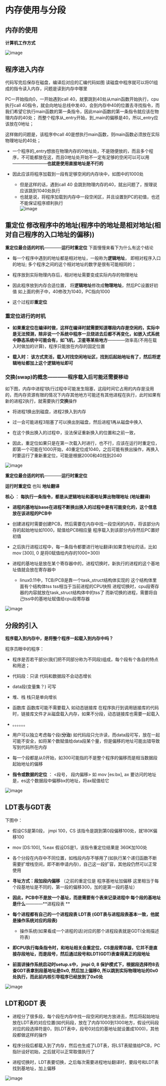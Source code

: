 

# 内存使用与分段  

## 内存的使用 

**计算机工作方式**  

![image](https://user-images.githubusercontent.com/58176267/161415490-c246a831-051b-48b7-ba78-06969aef070b.png)


## 程序进入内存  

代码写完后保存在磁盘，编译后对应的汇编代码如图  读磁盘中程序就可以将01组成的指令读入内存，问题是读到内存中哪里  

PC一开始指向0，一开始遇到call 40，就要跳到40处从main函数开始执行，cpu执行call 40指令，就会向地址总线中发40，会到内存中40的位置去寻找指令，而我们希望它执行main函数的第一条指令，因此main函数的第一条指令就应该在物理内存的40处； 而整个程序从_entry开始，到_main的偏移是40，所以_entry应该放在0地址；   

这样做的问题是，该程序中call 40是想执行main函数，则main函数必须放在实际物理地址的40处； 

* 一个程序的_entry想放在物理内存的0地址处，不是随便放的，而且多个程序，不可能都放在这，而且0地址处开始不一定有足够的空闲可以可以用————————**也就是使用直接地址是不行的**  

* 因此应该将程序加载到一段有足够空闲的内存块中，如图中的1000处  
    * 但是这样的话，遇到call 40 会跳到物理内存的40，就出问题了，按理说应该跳到1040处执行    
    * 也就是说，将程序加载到内存中一段空闲区，并且设置到PC的初值，也还不能保证程序顺利执行  
![image](https://user-images.githubusercontent.com/58176267/161416064-5a2ab1a3-13b9-403d-bf98-b90425e25371.png)


## 重定位  修改程序中的地址(程序中的地址是相对地址(相对自己程序的入口地址的偏移))  

**重定位最合适的时机**————**运行时重定位**  下面慢慢来看下为什么有这个结论  


* 每一个程序中遇到的地址都是相对地址，一般称为**逻辑地址**，   即相对程序入口的地址;  多个程序之间的这个相对地址的数字是很有可能相同的； 
* 程序放到实际物理内存后，相对地址需要变成实际内存的物理地址
* 因此程序放到内存合适位置， 将**逻辑地址**修改成**物理地址**，然后PC设置好初值  如上面的例子中，40修改为1040，PC指向1000

* 这个过程即**重定位**  

### 重定位进行的时机

* **如果重定位在编译时做，这样在编译时就需要知道哪段内存是空闲的，实际中是无法预测，除非说一个系统中程序一旦烧进去后都不再变化，如嵌入式系统中静态系统中可能会有，如飞机，卫星等某些地方**————效率高(不用在载入时做加的计算)，程序只能放在内存的固定位置    

* **载入时： 该方式灵活，载入时找空闲地址区，找到后起始地址有了，然后将逻辑地址都加上这个逻辑地址即可** 

### 交换(swap)的概念————程序载入后可能还需要移动  

如下图，内存中进程1执行过程中可能发生阻塞，这段时间它占用的内存是没用的，而内存资源有限的情况下内存其他地方可能还有其他进程在执行，此时如果有新的进程2执行，就需要执行**交换**操作  

* 将进程1换出到磁盘，进程2换入到内存
* 过一会可能进程3阻塞了可以换出到磁盘，然后进程1再从磁盘中换入
* 在这个换出换入的过程中，没法保证重新换入的位置和之前一致，

* 因此，重定位如果只是在第一次载入时进行，也不行，应该在运行时重定位，即第一个可能在1000开始，40重定位成1040，之后可能有换出操作，再换入时要运行了重新重定位，可能是根据2000和40找到2040  

![image](https://user-images.githubusercontent.com/58176267/161416596-8369b6f8-9724-4a22-820f-ebc828d2c75a.png)


**重定位最合适的时机**————**运行时重定位**  

**运行时重定位** 也叫 **地址翻译**

**核心** ： **每执行一条指令，都是从逻辑地址和基地址算出物理地址  (地址翻译)** 

* **进程的基地址base在进程不断换出换入的过程中是有可能变化的，这个信息放在该进程的PCB中**

* 创建进程时需要创建PCB，然后需要在内存中找一段空闲的内存，将该部分内存的起始地址如1000，赋值给PCB相应量  程序载入到该部分内存然后PC置好初值
* 之后执行进程过程中，每一条指令都要进行地址翻译(如果含地址的话，比如mov [300], 0  是将0赋值给内存的1000+300)  
* 进程的基地址是放在某个寄存器中的，进程切换时，新执行的进程的这个基地址值就会放在寄存器中

   * linux0.11中，TCB/PCB是靠一个task_struct结构体实现的  这个结构体里面有个结构体tss   tss相当于当前进程的CPU快照  进程切换时，cpu段寄存器的内容就放在task_struct结构体中的tss了 而新切换的进程，需要将自己tss中的基地址赋值给cpu段寄存器  

![image](https://user-images.githubusercontent.com/58176267/161416973-75be28c8-6071-47b6-9610-8c78656e3bb5.png)


## 分段的引入  

**程序载入到内存中，是将整个程序一起载入到内存中吗？**  

程序员眼中的程序：  

* 程序是否若干部分(我们把不同部分称为不同段)组成，每个段有个各自的特点和用途；  
* 代码段：只读  代码和数据段不会动态增长
* data段(变量集？) 可写  
* 堆、栈   栈只是单向增长  
* 函数库  函数库可能不需要载入 如动态链接库  在程序执行到调用链接库的代码时，链接库文件才从磁盘载入内存，如果不分段，动态链接库也需要一起载入  
* 。。。。。。

* 用户可以独立考虑每个段(**分治**)   如代码段只允许读，而data段可写，放在一起可能不安全，如将某个数赋值给data段某个量，但是偏移的地址可能出错导致写到代码所在内存  
* 每一个段都是从0开始，如300可能指的不是整个程序的偏移而是相当数据段起始地址的偏移  
* **指令或数据的定位** ： <段号， 段内偏移>  如 mov [es:bx], ax  要访问的地址是，es这个数据段中偏移bx的地址，将ax赋值给它  

![image](https://user-images.githubusercontent.com/58176267/161418171-640f1a74-e86c-4001-a380-b4993bd0b701.png)


## LDT表与GDT表   

下图中：  

* 假设CS是第0段， jmpi 100，CS    该指令是跳到第0段偏移100处，就180K偏移100  
* mov [DS:100], %eax   假设DS是1，该指令重定位结果是 360K加100处  
 

* 各个分段在内存中不同位置，如栈段内存不够用了(如执行某个递归函数不断需要扩增栈空间，即不断申请内存)，自己这一段扩容，其他段仍然可以正常使用  

* **寻址方式：段加段内偏移** （之前的重定位是 程序基地址加偏移  这里相当于每个段基地址是不同的，第一段的偏移300，加的是第一段的基址）
* **因此，PCB中不是放一个基址，而是需要有个表来记录进程中 每个段的基地址是什么**————**进程段表 **

* **每个进程都有自己的一个进程段表 LDT表  (GDT表与进程段表基本一致，他就是操作系统对应的段表)**
    * 操作系统(如果看成一个进程的话)对应的那个进程段表就是GDT(全局描述符表)  

* **即CPU执行每条指令时，和地址相关会重定位，CS是段寄存器，它并不是直接存段地址，而是段号，然后通过段号和LDT(GDT)表查得真正的段地址** 
* **前面讲操作系统启动时setup.s中，  jmpi 0, 8    保护模式下，根据段选择符8去查GDT表拿到段基地址是0x0, 然后加上偏移0, 所以跳到实际物理地址的0x0处执行，而此前内核引导程序已经放到了0x0处**

![image](https://user-images.githubusercontent.com/58176267/161418689-88d8e1e2-1b57-46b0-b64b-a5cfc7e8f57c.png)

## LDT和GDT 表  

* 进程分了很多段，每个段在内存中找一段空闲的地方放进去，然后将起始地址放在LDT表的对应位置(如代码段，放在了内存1000到1300地方，假设代码段对应的段选择符是0，则LDT表中，段号0对应的基地址就设置成1000)，其他段都做这样的操作  
* 程序分段后都载入到了内存，然后也生成了LDT表，将LST表赋值给PCB，PC指针设好初始，之后就可以正常取值执行了  

* 进程切换时，LDT表要切换，之后每次需要进程地址翻译时，要段号和LDT表找到基地址，加上偏移

![image](https://user-images.githubusercontent.com/58176267/161419126-bed1d51c-20a1-461f-859e-08125c008311.png)









